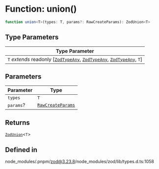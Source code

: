 # Function: union()

```ts
function union<T>(types: T, params?: RawCreateParams): ZodUnion<T>
```

## Type Parameters

| Type Parameter |
| ------ |
| `T` *extends* readonly [[`ZodTypeAny`](../type-aliases/ZodTypeAny.md), [`ZodTypeAny`](../type-aliases/ZodTypeAny.md), [`ZodTypeAny`](../type-aliases/ZodTypeAny.md), `T`] |

## Parameters

| Parameter | Type |
| ------ | ------ |
| `types` | `T` |
| `params`? | [`RawCreateParams`](../type-aliases/RawCreateParams.md) |

## Returns

[`ZodUnion`](../classes/ZodUnion.md)\<`T`\>

## Defined in

node\_modules/.pnpm/zod@3.23.8/node\_modules/zod/lib/types.d.ts:1058
